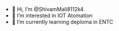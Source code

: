 - 👋 Hi, I’m @ShivamMali8112k4
- 👀 I’m interested in IOT Atomation
- 🌱 I’m currently learning deploma in ENTC 
